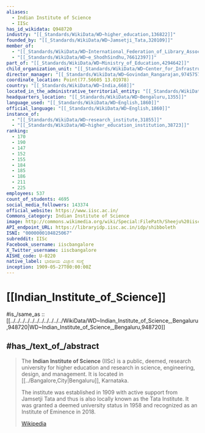 ```yaml
---
aliases:
  - Indian Institute of Science
  - IISc
has_id_wikidata: Q948720
industry: "[[_Standards/WikiData/WD~higher_education,136822]]"
founded_by: "[[_Standards/WikiData/WD~Jamsetji_Tata,320109]]"
member_of:
  - "[[_Standards/WikiData/WD~International_Federation_of_Library_Associations_and_Institutions,1334284]]"
  - "[[_Standards/WikiData/WD~e_ShodhSindhu,76612397]]"
part_of: "[[_Standards/WikiData/WD~Ministry_of_Education,4294642]]"
child_organization_unit: "[[_Standards/WikiData/WD~Center_for_Infrastructure,_Sustainable_Transportation_and_Urban_Planning,45131686]]"
director_manager: "[[_Standards/WikiData/WD~Govindan_Rangarajan,97457577]]"
coordinate_location: Point(77.56605 13.01978)
country: "[[_Standards/WikiData/WD~India,668]]"
located_in_the_administrative_territorial_entity: "[[_Standards/WikiData/WD~Karnataka,1185]]"
headquarters_location: "[[_Standards/WikiData/WD~Bengaluru,1355]]"
language_used: "[[_Standards/WikiData/WD~English,1860]]"
official_language: "[[_Standards/WikiData/WD~English,1860]]"
instance_of:
  - "[[_Standards/WikiData/WD~research_institute,31855]]"
  - "[[_Standards/WikiData/WD~higher_education_institution,38723]]"
ranking:
  - 170
  - 190
  - 147
  - 152
  - 155
  - 184
  - 185
  - 186
  - 211
  - 225
employees: 537
count_of_students: 4695
social_media_followers: 143374
official_website: https://www.iisc.ac.in/
Commons_category: Indian Institute of Science
image: http://commons.wikimedia.org/wiki/Special:FilePath/Sheeju%20iisc.jpg
API_endpoint_URL: https://libraryidp.iisc.ac.in/idp/shibboleth
ISNI: "0000000104825067"
subreddit: IISc
Facebook_username: iiscbangalore
X_Twitter_username: iiscbangalore
AISHE_code: U-0220
native_label: ಭಾರತೀಯ ವಿಜ್ಞಾನ ಸಂಸ್ಥೆ
inception: 1909-05-27T00:00:00Z
---
```


# [[Indian_Institute_of_Science]] 

#is_/same_as :: [[../../../../../../../../../../../WikiData/WD~Indian_Institute_of_Science,_Bengaluru,948720|WD~Indian_Institute_of_Science,_Bengaluru,948720]] 

## #has_/text_of_/abstract 

> The **Indian Institute of Science** (IISc) is a public, deemed, research university 
> for higher education and research in science, engineering, design, and management. 
> It is located in [[../Bangalore,City|Bengaluru]], Karnataka. 
> 
> The institute was established in 1909 with active support from Jamsetji Tata 
> and thus is also locally known as the Tata Institute. 
> It was granted a deemed university status in 1958 and recognized as an Institute of Eminence in 2018.
>
> [Wikipedia](https://en.wikipedia.org/wiki/Indian%20Institute%20of%20Science) 



